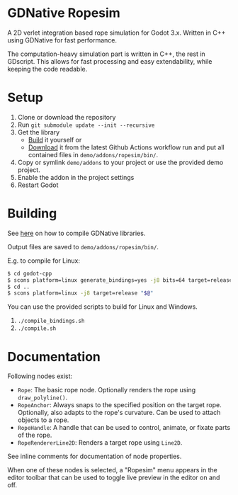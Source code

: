 # GDNative Ropesim

A 2D verlet integration based rope simulation for Godot 3.x. Written in C++ using GDNative for fast performance.

The computation-heavy simulation part is written in C++, the rest in GDscript. This allows for fast processing and easy extendability, while keeping the code readable.

# Setup

1. Clone or download the repository
2. Run `git submodule update --init --recursive`
3. Get the library
    * [Build](#building) it yourself or
    * [Download](https://github.com/mphe/GDNative-Ropesim/actions) it from the latest Github Actions workflow run and put all contained files in `demo/addons/ropesim/bin/`.
4. Copy or symlink `demo/addons` to your project or use the provided demo project.
5. Enable the addon in the project settings
6. Restart Godot

# Building

See [here](https://docs.godotengine.org/en/stable/tutorials/scripting/gdnative/gdnative_cpp_example.html) on how to compile GDNative libraries.

Output files are saved to `demo/addons/ropesim/bin/`.

E.g. to compile for Linux:
```sh
$ cd godot-cpp
$ scons platform=linux generate_bindings=yes -j8 bits=64 target=release
$ cd ..
$ scons platform=linux -j8 target=release "$@"
```

You can use the provided scripts to build for Linux and Windows.

1. `./compile_bindings.sh`
2. `./compile.sh`


# Documentation

Following nodes exist:
* `Rope`: The basic rope node. Optionally renders the rope using `draw_polyline()`.
* `RopeAnchor`: Always snaps to the specified position on the target rope. Optionally, also adapts to the rope's curvature. Can be used to attach objects to a rope.
* `RopeHandle`: A handle that can be used to control, animate, or fixate parts of the rope.
* `RopeRendererLine2D`: Renders a target rope using `Line2D`.

See inline comments for documentation of node properties.

When one of these nodes is selected, a "Ropesim" menu appears in the editor toolbar that can be used to toggle live preview in the editor on and off.
